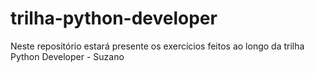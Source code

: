 # trilha-python-developer
Neste repositório estará presente os exercícios feitos ao longo da trilha Python Developer - Suzano
